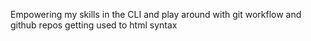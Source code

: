 Empowering my skills in the CLI and play around with git workflow 
and github repos
getting used to html syntax
